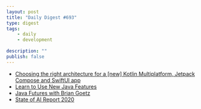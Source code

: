 ```yaml
---
layout: post
title: "Daily Digest #693"
type: digest
tags: 
    - daily
    - development
    
description: ""
publish: false
---
```


- [Choosing the right architecture for a [new] Kotlin Multiplatform, Jetpack Compose and SwiftUI app](https://www.marcogomiero.com/posts/2020/kmm-shared-app-architecture/)
- [Learn to Use New Java Features](https://medium.com/oreillymedia/learn-to-use-new-java-features-3c396e8a6836)
- [Java Futures with Brian Goetz](https://inside.java/2020/10/23/java-future/)
- [State of AI Report 2020](https://www.stateof.ai/)
